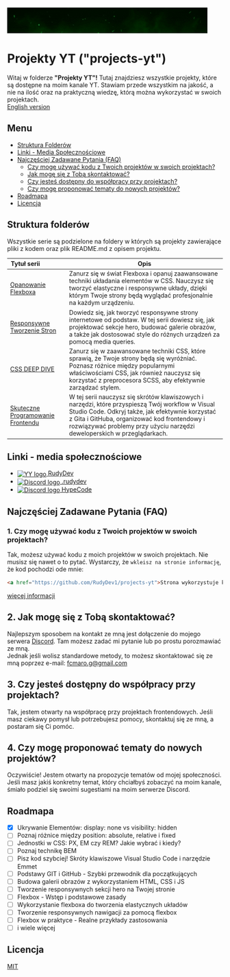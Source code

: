 ![baner RudyDev Twoje Profesjonalne Strony Internetowe](media/baner.gif)
# Projekty YT ("projects-yt")

Witaj w folderze **"Projekty YT"!** Tutaj znajdziesz wszystkie projekty, które są dostępne na moim kanale YT.
Stawiam przede wszystkim na jakość, a nie na ilość oraz na praktyczną wiedzę, którą można wykorzystać w swoich projektach. <br>
[English version](README.en.md)

## Menu

- [Struktura Folderów](#struktura-folderów)
- [Linki - Media Społecznościowe](#linki---media-społecznościowe)
- [Najczęściej Zadawane Pytania (FAQ)](#najczęściej-zadawane-pytania-faq)
  - [Czy mogę używać kodu z Twoich projektów w swoich projektach?](#1-czy-mogę-używać-kodu-z-twoich-projektów-w-swoich-projektach)
  - [Jak mogę się z Tobą skontaktować?](#2-jak-mogę-się-z-tobą-skontaktować)
  - [Czy jesteś dostępny do współpracy przy projektach?](#3-czy-jesteś-dostępny-do-współpracy-przy-projektach)
  - [Czy mogę proponować tematy do nowych projektów?](#4-czy-mogę-proponować-tematy-do-nowych-projektów)
- [Roadmapa](#roadmapa)
- [Licencja](#licencja)

## Struktura folderów

Wszystkie serie są podzielone na foldery w których są projekty zawierające pliki z kodem oraz plik README.md z opisem projektu.

| Tytuł serii&nbsp;&nbsp;&nbsp;&nbsp;&nbsp;&nbsp;&nbsp;&nbsp;&nbsp;&nbsp;&nbsp;&nbsp;&nbsp;&nbsp; | Opis                                                                                                                                                                                                                                                                              |
| ----------------------------------------------------------------------------------------------- | --------------------------------------------------------------------------------------------------------------------------------------------------------------------------------------------------------------------------------------------------------------------------------- |
| [Opanowanie Flexboxa](Opanowanie-Flexboxa)                                                      | Zanurz się w świat Flexboxa i opanuj zaawansowane techniki układania elementów w CSS. Nauczysz się tworzyć elastyczne i responsywne układy, dzięki którym Twoje strony będą wyglądać profesjonalnie na każdym urządzeniu.                                                         |
| [Responsywne Tworzenie Stron](Responsywne-Tworzenie-Stron)                                      | Dowiedz się, jak tworzyć responsywne strony internetowe od podstaw. W tej serii dowiesz się, jak projektować sekcje hero, budować galerie obrazów, a także jak dostosować style do różnych urządzeń za pomocą media queries.                                                      |
| [CSS DEEP DIVE](CSS-Deep-Dive)                                                                  | Zanurz się w zaawansowane techniki CSS, które sprawią, że Twoje strony będą się wyróżniać. Poznasz różnice między popularnymi właściwościami CSS, jak również nauczysz się korzystać z preprocesora SCSS, aby efektywnie zarządzać stylem.                                        |
| [Skuteczne Programowanie Frontendu](Skuteczne-Programowanie-Frontendu)                          | W tej serii nauczysz się skrótów klawiszowych i narzędzi, które przyspieszą Twój workflow w Visual Studio Code. Odkryj także, jak efektywnie korzystać z Gita i GitHuba, organizować kod frontendowy i rozwiązywać problemy przy użyciu narzędzi deweloperskich w przeglądarkach. |

## Linki - media społecznościowe

<ul>
 <li><a href="https://www.youtube.com/channel/UCBW7dzLko_sN4L7pzaxezvA" target="blank"><img align="center" src="https://raw.githubusercontent.com/rahuldkjain/github-profile-readme-generator/master/src/images/icons/Social/youtube.svg" alt="YY logo" height="30" width="40" /> RudyDev</a></li>

 <li><a href="https://discord.gg/RudyDev#8260" target="blank"><img align="center" src="https://raw.githubusercontent.com/rahuldkjain/github-profile-readme-generator/master/src/images/icons/Social/discord.svg" alt="Discord logo" height="30" width="40" /> .rudydev</a></li>
 <li><a href="https://discord.gg/YDx4urrGCC" target="blank"><img align="center" src="https://raw.githubusercontent.com/rahuldkjain/github-profile-readme-generator/master/src/images/icons/Social/discord.svg" alt="Discord logo" height="30" width="40" /> HypeCode</a></li>
</ul>

## Najczęściej Zadawane Pytania (FAQ)

### 1. Czy mogę używać kodu z Twoich projektów w swoich projektach?

Tak, możesz używać kodu z moich projektów w swoich projektach. Nie musisz się nawet o to pytać. Wystarczy, że `wkleisz na stronie informację`, że kod pochodzi ode mnie: <br>

```html
<a href="https://github.com/RudyDev1/projects-yt">Strona wykorzystuje kod od RudyDev</a>
```

[więcej informacji](LICENSE)

## 2. Jak mogę się z Tobą skontaktować?

Najlepszym sposobem na kontakt ze mną jest dołączenie do mojego serwera [Discord](https://discord.gg/YDx4urrGCC). Tam możesz zadać mi pytanie lub po prostu porozmawiać ze mną. <br>
Jednak jeśli wolisz standardowe metody, to możesz skontaktować się ze mną poprzez e-mail: fcmaro.g@gmail.com <br>

## 3. Czy jesteś dostępny do współpracy przy projektach?

Tak, jestem otwarty na współpracę przy projektach frontendowych. Jeśli masz ciekawy pomysł lub potrzebujesz pomocy, skontaktuj się ze mną, a postaram się Ci pomóc.

## 4. Czy mogę proponować tematy do nowych projektów?

Oczywiście! Jestem otwarty na propozycje tematów od mojej społeczności. Jeśli masz jakiś konkretny temat, który chciałbyś zobaczyć na moim kanale, śmiało podziel się swoimi sugestiami na moim serwerze Discord.

## Roadmapa

- [x] Ukrywanie Elementów: display: none vs visibility: hidden
- [ ] Poznaj różnice między position: absolute, relative i fixed
- [ ] Jednostki w CSS: PX, EM czy REM? Jakie wybrać i kiedy?
- [ ] Poznaj technikę BEM
- [ ] Pisz kod szybciej! Skróty klawiszowe Visual Studio Code i narzędzie Emmet
- [ ] Podstawy GIT i GitHub - Szybki przewodnik dla początkujących
- [ ] Budowa galerii obrazów z wykorzystaniem HTML, CSS i JS
- [ ] Tworzenie responsywnych sekcji hero na Twojej stronie
- [ ] Flexbox - Wstęp i podstawowe zasady
- [ ] Wykorzystanie flexboxa do tworzenia elastycznych układów
- [ ] Tworzenie responsywnych nawigacji za pomocą flexbox
- [ ] Flexbox w praktyce - Realne przykłady zastosowania
- [ ] i wiele więcej

## Licencja

[MIT](LICENSE)

